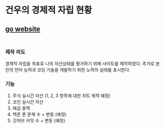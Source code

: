 # 건우의 경제적 자립 현황
## [go website](https://gunwoo.netlify.app/)<br><br>

### 제작 의도
경제적 자립을 목표로 나의 자산상태를 평가하기 위해 사이트를 제작하였다.
추가로 본인의 언어 능력과 코딩 기술을 개발하기 위한 노력의 실태를 표시한다.

### 기능
1. 주식 실시간 자산 (1, 2, 3 항목에 대한 차트 제작 예정)
2. 코인 실시간 자산
3. 예금 총액
4. 백준 푼 문제 수 + 변동 (예정)
5. 깃허브 커밋 수 + 변동 (예정)
